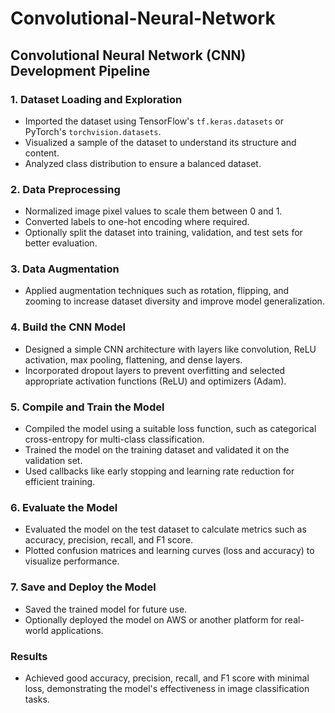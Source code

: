 # Convolutional-Neural-Network
## Convolutional Neural Network (CNN) Development Pipeline

### 1. Dataset Loading and Exploration
- Imported the dataset using TensorFlow's `tf.keras.datasets` or PyTorch's `torchvision.datasets`.
- Visualized a sample of the dataset to understand its structure and content.
- Analyzed class distribution to ensure a balanced dataset.

### 2. Data Preprocessing
- Normalized image pixel values to scale them between 0 and 1.
- Converted labels to one-hot encoding where required.
- Optionally split the dataset into training, validation, and test sets for better evaluation.

### 3. Data Augmentation
- Applied augmentation techniques such as rotation, flipping, and zooming to increase dataset diversity and improve model generalization.

### 4. Build the CNN Model
- Designed a simple CNN architecture with layers like convolution, ReLU activation, max pooling, flattening, and dense layers.
- Incorporated dropout layers to prevent overfitting and selected appropriate activation functions (ReLU) and optimizers (Adam).

### 5. Compile and Train the Model
- Compiled the model using a suitable loss function, such as categorical cross-entropy for multi-class classification.
- Trained the model on the training dataset and validated it on the validation set.
- Used callbacks like early stopping and learning rate reduction for efficient training.

### 6. Evaluate the Model
- Evaluated the model on the test dataset to calculate metrics such as accuracy, precision, recall, and F1 score.
- Plotted confusion matrices and learning curves (loss and accuracy) to visualize performance.

### 7. Save and Deploy the Model
- Saved the trained model for future use.
- Optionally deployed the model on AWS or another platform for real-world applications.

### Results
- Achieved good accuracy, precision, recall, and F1 score with minimal loss, demonstrating the model's effectiveness in image classification tasks.

